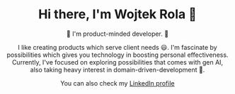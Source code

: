 
<h1 align="center">Hi there, I'm Wojtek Rola 👋</h1>


<p align="center"> 👋 I'm product-minded developer. 👷 </p>

<p align="center" >I like creating products which serve client needs  😃.
I'm fascinate by possibilities which gives you technology in boosting personal effectiveness.<br>
Currently, I've focused on exploring possibilities that comes with gen AI, also taking heavy interest in domain-driven-development  🚀.
</p>
<p align="center"> You can also check my <a href="https://www.linkedin.com/in/rola-wojciech/">LinkedIn profile</a> </p>
